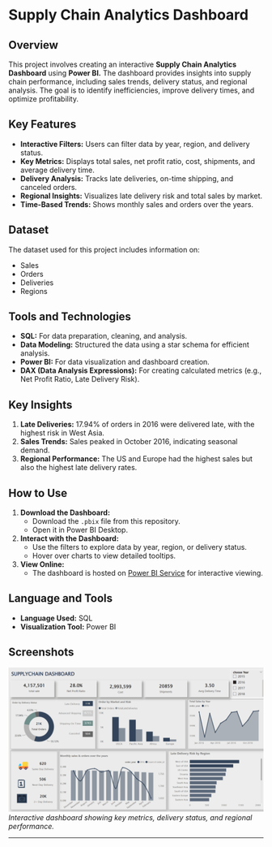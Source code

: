 # Supply Chain Analytics Dashboard

## Overview
This project involves creating an interactive **Supply Chain Analytics Dashboard** using **Power BI.** The dashboard provides insights into supply chain performance, including sales trends, delivery status, and regional analysis. The goal is to identify inefficiencies, improve delivery times, and optimize profitability.

## Key Features
- **Interactive Filters:** Users can filter data by year, region, and delivery status.
- **Key Metrics:** Displays total sales, net profit ratio, cost, shipments, and average delivery time.
- **Delivery Analysis:** Tracks late deliveries, on-time shipping, and canceled orders.
- **Regional Insights:** Visualizes late delivery risk and total sales by market.
- **Time-Based Trends:** Shows monthly sales and orders over the years.

## Dataset
The dataset used for this project includes information on:
- Sales
- Orders
- Deliveries
- Regions

## Tools and Technologies
- **SQL:** For data preparation, cleaning, and analysis.
- **Data Modeling:** Structured the data using a star schema for efficient analysis.
- **Power BI:** For data visualization and dashboard creation.
- **DAX (Data Analysis Expressions):** For creating calculated metrics (e.g., Net Profit Ratio, Late Delivery Risk).

## Key Insights
1. **Late Deliveries:** 17.94% of orders in 2016 were delivered late, with the highest risk in West Asia.
2. **Sales Trends:** Sales peaked in October 2016, indicating seasonal demand.
3. **Regional Performance:** The US and Europe had the highest sales but also the highest late delivery rates.

## How to Use
1. **Download the Dashboard:**
   - Download the `.pbix` file from this repository.
   - Open it in Power BI Desktop.
2. **Interact with the Dashboard:**
   - Use the filters to explore data by year, region, or delivery status.
   - Hover over charts to view detailed tooltips.
3. **View Online:**
   - The dashboard is hosted on [Power BI Service](https://app.powerbi.com/groups/me/reports/7a653b7d-227b-4897-84b8-2311015eb323/177996cd87603285f7af?experience=power-bi) for interactive viewing.

## Language and Tools
- **Language Used:** SQL
- **Visualization Tool:** Power BI

## Screenshots
![Screenshot of the Dashboard](https://github.com/SALHASAID/SUPPLYCHAIN-ANALYSIS/blob/main/Screenshot%202024-07-06%20015332.png)
*Interactive dashboard showing key metrics, delivery status, and regional performance.*

---

